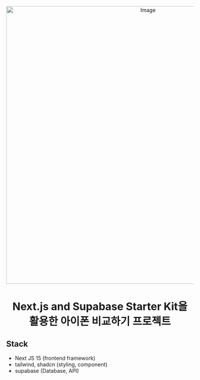 <div align="center">
  <img width="746" alt="Image" src="https://github.com/user-attachments/assets/ca5c3d2e-0701-4f26-9d51-305466fc4350" />
  <h1 align="center">Next.js and Supabase Starter Kit을 <br />활용한 아이폰 비교하기 프로젝트</h1>
</div>

## Stack

- Next JS 15 (frontend framework)
- tailwind, shadcn (styling, component)
- supabase (Database, API)
